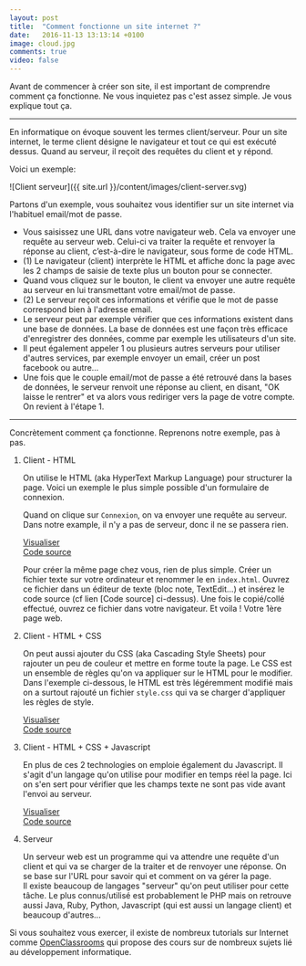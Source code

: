 ```yaml
---
layout: post
title:  "Comment fonctionne un site internet ?"
date:   2016-11-13 13:13:14 +0100
image: cloud.jpg
comments: true
video: false
---
```


Avant de commencer à créer son site, il est important de comprendre comment ça fonctionne. Ne vous inquietez pas c'est assez simple. Je vous explique tout ça.

* * *

En informatique on évoque souvent les termes client/serveur. Pour un site internet, le terme client désigne le navigateur et tout ce qui est exécuté dessus. Quand au serveur, il reçoit des requêtes du client et y répond. 

Voici un exemple:

![Client serveur]({{ site.url }}/content/images/client-server.svg)

Partons d'un exemple, vous souhaitez vous identifier sur un site internet via l'habituel email/mot de passe.

- Vous saisissez une URL dans votre navigateur web. Cela va envoyer une requête au serveur web. Celui-ci va traiter la requête et renvoyer la réponse au client, c’est-à-dire le navigateur, sous forme de code HTML.
- (1) Le navigateur (client) interprète le HTML et affiche donc la page avec les 2 champs de saisie de texte plus un bouton pour se connecter.
- Quand vous cliquez sur le bouton, le client va envoyer une autre requête au serveur en lui transmettant votre email/mot de passe.
- (2) Le serveur reçoit ces informations et vérifie que le mot de passe correspond bien à l'adresse email.
- Le serveur peut par exemple vérifier que ces informations existent dans une base de données. La base de données est une façon très efficace d'enregistrer des données, comme par exemple les utilisateurs d'un site.
- Il peut également appeler 1 ou plusieurs autres serveurs pour utiliser d'autres services, par exemple envoyer un email, créer un post facebook ou autre...
- Une fois que le couple email/mot de passe a été retrouvé dans la bases de données, le serveur renvoit une réponse au client, en disant, "OK laisse le rentrer" et va alors vous rediriger vers la page de votre compte. On revient à l'étape 1.

---

Concrètement comment ça fonctionne. Reprenons notre exemple, pas à pas.

1. Client - HTML
   
    On utilise le HTML (aka HyperText Markup Language) pour structurer la page. Voici un exemple le plus simple possible d'un formulaire de connexion.
    
    Quand on clique sur `Connexion`, on va envoyer une requête au serveur. Dans notre example, il n'y a pas de serveur, donc il ne se passera rien.
    
   [Visualiser](http://htmlpreview.github.io/?https://github.com/BootstrapYourCodingSkills/first-website/blob/master/index.html)   
   [Code source](https://github.com/BootstrapYourCodingSkills/first-website)
   
   Pour créer la même page chez vous, rien de plus simple. Créer un fichier texte sur votre ordinateur et renommer le en `index.html`. Ouvrez ce fichier dans un éditeur de texte (bloc note, TextEdit...) et insérez le code source (cf lien [Code source] ci-dessus). Une fois le copié/collé effectué, ouvrez ce fichier dans votre navigateur. Et voila ! Votre 1ère page web.
   
1. Client - HTML + CSS

   On peut aussi ajouter du CSS (aka Cascading Style Sheets) pour rajouter un peu de couleur et mettre en forme toute la page. Le CSS est un ensemble de règles qu'on va appliquer sur le HTML pour le modifier. Dans l'exemple ci-dessous, le HTML est très légéremment modifié mais on a surtout rajouté un fichier `style.css` qui va se charger d'appliquer les règles de style.
   
   [Visualiser](http://htmlpreview.github.io/?https://github.com/BootstrapYourCodingSkills/second-website/blob/master/index.html)   
   [Code source](https://github.com/BootstrapYourCodingSkills/second-website)

   
1. Client - HTML + CSS + Javascript

   En plus de ces 2 technologies on emploie également du Javascript. Il s'agit d'un langage qu'on utilise pour modifier en temps réel la page. Ici on s'en sert pour vérifier que les champs texte ne sont pas vide avant l'envoi au serveur.
   
   [Visualiser](http://htmlpreview.github.io/?https://github.com/BootstrapYourCodingSkills/third-website/blob/master/index.html)  
   [Code source](https://github.com/BootstrapYourCodingSkills/third-website)


1. Serveur

   Un serveur web est un programme qui va attendre une requête d'un client et qui va se charger de la traiter et de renvoyer une réponse. On se base sur l'URL pour savoir qui et comment on va gérer la page.  
   Il existe beaucoup de langages "serveur" qu'on peut utiliser pour cette tâche. Le plus connus/utilisé est probablement le PHP mais on retrouve aussi Java, Ruby, Python, Javascript (qui est aussi un langage client) et beaucoup d'autres...

Si vous souhaitez vous exercer, il existe de nombreux tutorials sur Internet comme [OpenClassrooms](https://openclassrooms.com/) qui propose des cours sur de nombreux sujets lié au développement informatique.
